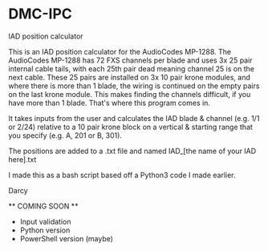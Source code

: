 # DMC-IPC
IAD position calculator

This is an IAD position calculator for the AudioCodes MP-1288.
The AudioCodes MP-1288 has 72 FXS channels per blade and uses 3x 25 pair internal cable tails,
with each 25th pair dead meaning channel 25 is on the next cable. These 25 pairs are
installed on 3x 10 pair krone modules, and where there is more than 1 blade, the wiring is continued
on the empty pairs on the last krone module. This makes finding the channels difficult,
if you have more than 1 blade. That's where this program comes in.


It takes inputs from the user and calculates the IAD blade & channel (e.g. 1/1 or 2/24)
relative to a 10 pair krone block on a vertical & starting range that you specify (e.g. A, 201 or B, 301).

The positions are added to a .txt file and named IAD_[the name of your IAD here].txt

I made this as a bash script based off a Python3 code I made earlier.

Darcy

** COMING SOON **
- Input validation
- Python version
- PowerShell version (maybe)
